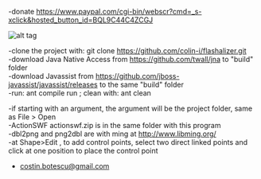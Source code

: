 
-donate https://www.paypal.com/cgi-bin/webscr?cmd=_s-xclick&hosted_button_id=BQL9C44C4ZCGJ

![alt tag](http://s23.postimg.org/5bqtx4avv/image_10_08_2015.png)

-clone the project with: git clone https://github.com/colin-i/flashalizer.git<br>-download Java Native Access from https://github.com/twall/jna to "build" folder<br>-download Javassist from https://github.com/jboss-javassist/javassist/releases to the same "build" folder<br>-run: ant compile run ; clean with: ant clean

-if starting with an argument, the argument will be the project folder, same as File > Open<br>-ActionSWF actionswf.zip is in the same folder with this program<br>-dbl2png and png2dbl are with ming at http://www.libming.org/<br>-at Shape>Edit , to add control points, select two direct linked points and click at one position to place the control point

- costin.botescu@gmail.com